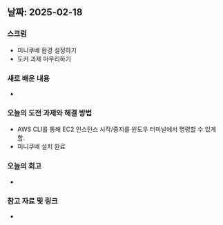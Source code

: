 ## 날짜: 2025-02-18

### 스크럼
- 미니쿠베 환경 설정하기
- 도커 과제 마무리하기

### 새로 배운 내용
-

### 오늘의 도전 과제와 해결 방법
- AWS CLI를 통해 EC2 인스턴스 시작/중지를 윈도우 터미널에서 명령할 수 있게 함.
-  미니쿠베 설치 완료

### 오늘의 회고
- 

### 참고 자료 및 링크
- 